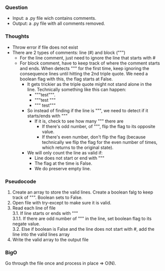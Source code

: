 ### Question
- Input: a .py file wich contains comments.
- Output: a .py file with all comments removed.

### Thoughts
*   Throw error if file does not exist
*   There are 2 types of comments: line (#) and block (""")
    *   For the line comment, just need to ignore the line that starts with #
    *   For block comment, have to keep track of where the comment starts and ends. When detects """ for the first time, keep ignoring the consequence lines until hitting the 2nd triple quote. We need a boolean flag with this, the flag starts at False.
        *   It gets trickier as the triple quote might not stand alone in the line. Technically something like this can happen: 
            *   """test""". 
            *   """test
                """
            *   """
                test"""
        *   So instead of finding if the line is """, we need to detect if it starts/ends with """
            *   If it is, check to see how many """ there are
                *   If there's odd number, of """, flip the flag to its opposite value.
                *   If there's even number, don't flip the flag (because technically we flip the flag for the even number of times, which returns to the original state).
        *   We will only count the line as valid if:
            *   Line does not start or end with """
            *   The flag at the time is False.
            *   We do preserve empty line.

### Pseudocode
1.  Create an array to store the valid lines. Create a boolean falg to keep track of """. Boolean sets to False.
2.  Open file with try-except to make sure it is valid.
3.  Read each line of file\
    3.1.    If line starts or ends with """\
        3.1.1.  If there are odd number of """ in the line, set boolean flag to its negate value.\
    3.2.    Else if boolean is False and the line does not start with #, add the line into the valid lines array
4.  Write the valid array to the output file

### BigO
Go through the file once and process in place => O(N).